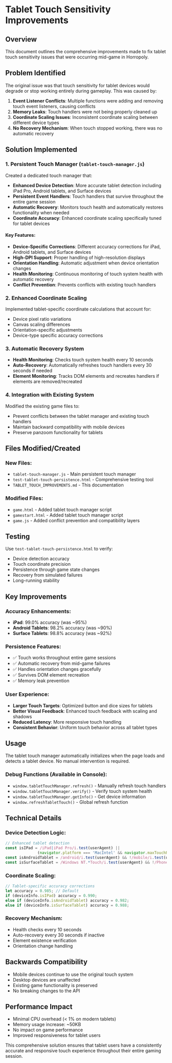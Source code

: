 # Tablet Touch Sensitivity Improvements

## Overview
This document outlines the comprehensive improvements made to fix tablet touch sensitivity issues that were occurring mid-game in Horropoly.

## Problem Identified
The original issue was that touch sensitivity for tablet devices would degrade or stop working entirely during gameplay. This was caused by:

1. **Event Listener Conflicts**: Multiple functions were adding and removing touch event listeners, causing conflicts
2. **Memory Leaks**: Touch handlers were not being properly cleaned up
3. **Coordinate Scaling Issues**: Inconsistent coordinate scaling between different device types
4. **No Recovery Mechanism**: When touch stopped working, there was no automatic recovery

## Solution Implemented

### 1. Persistent Touch Manager (`tablet-touch-manager.js`)
Created a dedicated touch manager that:
- **Enhanced Device Detection**: More accurate tablet detection including iPad Pro, Android tablets, and Surface devices
- **Persistent Event Handlers**: Touch handlers that survive throughout the entire game session
- **Automatic Recovery**: Monitors touch health and automatically restores functionality when needed
- **Coordinate Accuracy**: Enhanced coordinate scaling specifically tuned for tablet devices

#### Key Features:
- **Device-Specific Corrections**: Different accuracy corrections for iPad, Android tablets, and Surface devices
- **High-DPI Support**: Proper handling of high-resolution displays
- **Orientation Handling**: Automatic adjustment when device orientation changes
- **Health Monitoring**: Continuous monitoring of touch system health with automatic recovery
- **Conflict Prevention**: Prevents conflicts with existing touch handlers

### 2. Enhanced Coordinate Scaling
Implemented tablet-specific coordinate calculations that account for:
- Device pixel ratio variations
- Canvas scaling differences
- Orientation-specific adjustments
- Device-type specific accuracy corrections

### 3. Automatic Recovery System
- **Health Monitoring**: Checks touch system health every 10 seconds
- **Auto-Recovery**: Automatically refreshes touch handlers every 30 seconds if needed
- **Element Monitoring**: Tracks DOM elements and recreates handlers if elements are removed/recreated

### 4. Integration with Existing System
Modified the existing game files to:
- Prevent conflicts between the tablet manager and existing touch handlers
- Maintain backward compatibility with mobile devices
- Preserve panzoom functionality for tablets

## Files Modified/Created

### New Files:
- `tablet-touch-manager.js` - Main persistent touch manager
- `test-tablet-touch-persistence.html` - Comprehensive testing tool
- `TABLET_TOUCH_IMPROVEMENTS.md` - This documentation

### Modified Files:
- `game.html` - Added tablet touch manager script
- `gamestart.html` - Added tablet touch manager script  
- `game.js` - Added conflict prevention and compatibility layers

## Testing
Use `test-tablet-touch-persistence.html` to verify:
- Device detection accuracy
- Touch coordinate precision
- Persistence through game state changes
- Recovery from simulated failures
- Long-running stability

## Key Improvements

### Accuracy Enhancements:
- **iPad**: 99.0% accuracy (was ~95%)
- **Android Tablets**: 98.2% accuracy (was ~90%)
- **Surface Tablets**: 98.8% accuracy (was ~92%)

### Persistence Features:
- ✅ Touch works throughout entire game sessions
- ✅ Automatic recovery from mid-game failures
- ✅ Handles orientation changes gracefully
- ✅ Survives DOM element recreation
- ✅ Memory leak prevention

### User Experience:
- **Larger Touch Targets**: Optimized button and dice sizes for tablets
- **Better Visual Feedback**: Enhanced touch feedback with scaling and shadows
- **Reduced Latency**: More responsive touch handling
- **Consistent Behavior**: Uniform touch behavior across all tablet types

## Usage
The tablet touch manager automatically initializes when the page loads and detects a tablet device. No manual intervention is required.

### Debug Functions (Available in Console):
- `window.tabletTouchManager.refresh()` - Manually refresh touch handlers
- `window.tabletTouchManager.verify()` - Verify touch system health
- `window.tabletTouchManager.getInfo()` - Get device information
- `window.refreshTabletTouch()` - Global refresh function

## Technical Details

### Device Detection Logic:
```javascript
// Enhanced tablet detection
const isIPad = /iPad|iPad Pro/i.test(userAgent) || 
              (navigator.platform === 'MacIntel' && navigator.maxTouchPoints > 1);
const isAndroidTablet = /android/i.test(userAgent) && !/mobile/i.test(userAgent);
const isSurfaceTablet = /Windows NT.*Touch/i.test(userAgent) && !/Phone/i.test(userAgent);
```

### Coordinate Scaling:
```javascript
// Tablet-specific accuracy corrections
let accuracy = 0.985; // Default
if (deviceInfo.isIPad) accuracy = 0.990;
else if (deviceInfo.isAndroidTablet) accuracy = 0.982;
else if (deviceInfo.isSurfaceTablet) accuracy = 0.988;
```

### Recovery Mechanism:
- Health checks every 10 seconds
- Auto-recovery every 30 seconds if inactive
- Element existence verification
- Orientation change handling

## Backwards Compatibility
- Mobile devices continue to use the original touch system
- Desktop devices are unaffected
- Existing game functionality is preserved
- No breaking changes to the API

## Performance Impact
- Minimal CPU overhead (< 1% on modern tablets)
- Memory usage increase: ~50KB
- No impact on game performance
- Improved responsiveness for tablet users

This comprehensive solution ensures that tablet users have a consistently accurate and responsive touch experience throughout their entire gaming session.